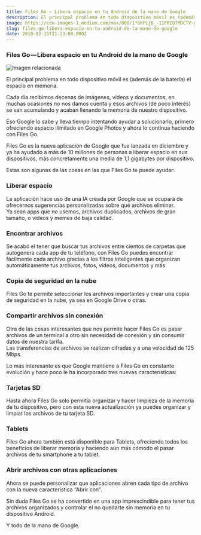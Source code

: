 ```yaml
---
title: Files Go — Libera espacio en tu Android de la mano de Google
description: El principal problema en todo dispositivo móvil es (además de la batería) el espacio en memoria.
image: https://cdn-images-1.medium.com/max/800/1*GKPLjB_-1IFRIQ7MDCTV-g.jpeg
slug: files-go-libera-espacio-en-tu-android-de-la-mano-de-google
date: 2018-02-15T21:23:00.000Z
---
```


### Files Go — Libera espacio en tu Android de la mano de Google

![Imagen relacionada](https://cdn-images-1.medium.com/max/800/1*GKPLjB_-1IFRIQ7MDCTV-g.jpeg)

El principal problema en todo dispositivo móvil es (además de la batería) el espacio en memoria.

Cada día recibimos decenas de imágenes, vídeos y documentos, en muchas ocasiones no nos damos cuenta y esos archivos (de poco interés) se van acumulando y acaban llenando la memoria de nuestro dispositivo.

Eso Google lo sabe y lleva tiempo intentando ayudar a solucionarlo, primero ofreciendo espacio ilimitado en Google Photos y ahora lo continua haciendo con Files Go.

Files Go es la nueva aplicación de Google que fue lanzada en diciembre y ya ha ayudado a más de 10 millones de personas a liberar espacio en sus dispositivos, más concretamente una media de 1,1 gigabytes por dispositivo.

Estas son algunas de las cosas en las que Files Go te puede ayudar:

### Liberar espacio

La aplicación hace uso de una IA creada por Google que se ocupará de ofrecernos sugerencias personalizadas sobre qué archivos eliminar.  
Ya sean apps que no usemos, archivos duplicados, archivos de gran tamaño, o vídeos y memes de baja calidad.

### Encontrar archivos

Se acabó el tener que buscar tus archivos entre cientos de carpetas que autogenera cada app de tu teléfono, con Files Go puedes encontrar fácilmente cada archivo gracias a los filtros inteligentes que organizan automáticamente tus archivos, fotos, vídeos, documentos y más.

### Copia de seguridad en la nube

Files Go te permite seleccionar los archivos importantes y crear una copia de seguridad en la nube, ya sea en Google Drive o otras.

### Compartir archivos sin conexión

Otra de las cosas interesantes que nos permite hacer Files Go es pasar archivos de un terminal a otro sin necesidad de conexión y sin consumir datos de nuestra tarifa.  
Las transferencias de archivos se realizan cifradas y a una velocidad de 125 Mbps.

Lo más interesante es que Google mantiene a Files Go en constante evolución y hace poco le ha incorporado tres nuevas características:

### Tarjetas SD

Hasta ahora Files Go solo permitía organizar y hacer limpieza de la memoria de tu dispositivo, pero con esta nueva actualización ya puedes organizar y limpiar los archivos de tu tarjeta SD.

### Tablets

Files Go ahora también está disponible para Tablets, ofreciendo todos los beneficios de liberar memoria y haciendo aún más cómodo el pasar archivos de tu smartphone a tu tablet.

### Abrir archivos con otras aplicaciones

Ahora se puede personalizar que aplicaciones abren cada tipo de archivo con la nueva característica “Abrir con”.

Sin duda Files Go se ha convertido en una app imprescindible para tener tus archivos organizados y controlar el no quedarte sin memoria en tu dispositivo Android.

Y todo de la mano de Google.
